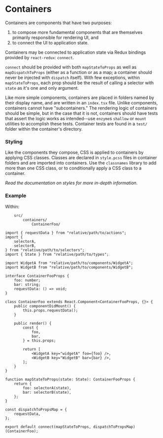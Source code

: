 Containers
==================

Containers are components that have two purposes: 
1) to compose more fundamental components that are themselves primarily responsible for rendering UI, and
2) to connect the UI to application state. 

Containers may be connected to application state via Redux bindings provided by `react-redux`: `connect`.

`connect` should be provided with both `mapStateToProps` as well as `mapDispatchToProps` (either as a function or as a map; 
a container should never be injected with `dispatch` itself). With few exceptions, within `mapStateToProps`, each prop should be the
result of calling a selector with `state` as it's one and only argument.

Like more simple components, containers are placed in folders named by their display name, and are written in an `index.tsx`
file. Unlike components, containers cannot have "subcontainers." The rendering logic of containers should be simple, but in
the case that it is not, containers should have tests that assert the logic works as intended--use `enzyme`s `shallow`
or `mount` utilities to accomplish these tests. Container tests are found in a `test/` folder within the container's directory.

### Styling

Like the components they compose, CSS is applied to containers by applying CSS classes. Classes are declared in `style.pcss` files 
in container folders and are imported into containers. Use the `classnames` library to add more than one CSS class, or to conditionally
apply a CSS class to a container.

_Read the documentation on styles for more in-depth information._ 


### Example
Within: 
```
    src/
        containers/
            ContainerFoo/
```


```
import { requestData } from "relative/path/to/actions";
import {
    selectorA,
    selectorB,
} from "relative/path/to/selectors";
import { State } from "relative/path/to/types";

import WidgetA from "relative/path/to/components/WidgetA";
import WidgetB from "relative/path/to/components/WidgetB";

interface ContainerFooProps {
    foo: number;
    bar: string;
    requestData: () => void;
}

class ContainerFoo extends React.Component<ContainerFooProps, {}> {
    public componentDidMount() {
        this.props.requestData();
    }
    
    public render() {
        const {
            foo,
            bar,
        } = this.props;
        
        return [
            <WidgetA key="widgetA" foo={foo} />,
            <WidgetB key="WidgetB" bar={bar} />,
        ];   
    }
}

function mapStateToProps(state: State): ContainerFooProps {
    return {
        foo: selectorA(state),
        bar: selectorB(state),
    };
}

const dispatchToPropsMap = {
    requestData,
};

export default connect(mapStateToProps, dispatchToPropsMap)(ContainerFoo);

```
